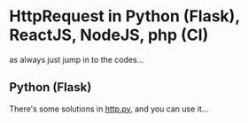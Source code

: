 # HttpRequest in Python (Flask), ReactJS, NodeJS, php (CI)
as always just jump in to the codes...
## Python (Flask)
There's some solutions in [http.py](), and you can use it...
